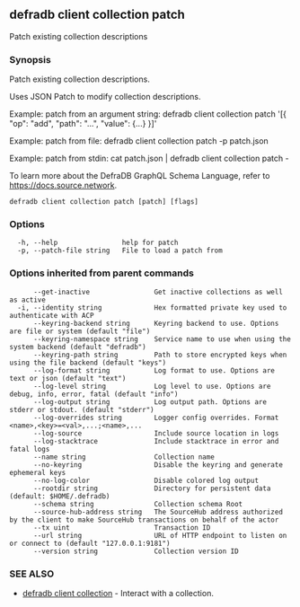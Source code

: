 ## defradb client collection patch

Patch existing collection descriptions

### Synopsis

Patch existing collection descriptions.

Uses JSON Patch to modify collection descriptions.

Example: patch from an argument string:
  defradb client collection patch '[{ "op": "add", "path": "...", "value": {...} }]'

Example: patch from file:
  defradb client collection patch -p patch.json

Example: patch from stdin:
  cat patch.json | defradb client collection patch -

To learn more about the DefraDB GraphQL Schema Language, refer to https://docs.source.network.

```
defradb client collection patch [patch] [flags]
```

### Options

```
  -h, --help                help for patch
  -p, --patch-file string   File to load a patch from
```

### Options inherited from parent commands

```
      --get-inactive                Get inactive collections as well as active
  -i, --identity string             Hex formatted private key used to authenticate with ACP
      --keyring-backend string      Keyring backend to use. Options are file or system (default "file")
      --keyring-namespace string    Service name to use when using the system backend (default "defradb")
      --keyring-path string         Path to store encrypted keys when using the file backend (default "keys")
      --log-format string           Log format to use. Options are text or json (default "text")
      --log-level string            Log level to use. Options are debug, info, error, fatal (default "info")
      --log-output string           Log output path. Options are stderr or stdout. (default "stderr")
      --log-overrides string        Logger config overrides. Format <name>,<key>=<val>,...;<name>,...
      --log-source                  Include source location in logs
      --log-stacktrace              Include stacktrace in error and fatal logs
      --name string                 Collection name
      --no-keyring                  Disable the keyring and generate ephemeral keys
      --no-log-color                Disable colored log output
      --rootdir string              Directory for persistent data (default: $HOME/.defradb)
      --schema string               Collection schema Root
      --source-hub-address string   The SourceHub address authorized by the client to make SourceHub transactions on behalf of the actor
      --tx uint                     Transaction ID
      --url string                  URL of HTTP endpoint to listen on or connect to (default "127.0.0.1:9181")
      --version string              Collection version ID
```

### SEE ALSO

* [defradb client collection](defradb_client_collection.md)	 - Interact with a collection.

